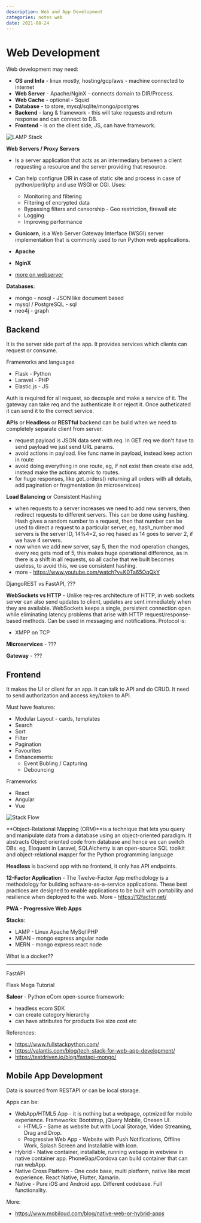 ```yaml
---
description: Web and App Development
categories: notes web
date: 2021-08-24
---
```


# Web Development

Web development may need:

- **OS and Infa** - linux mostly, hosting/gcp/aws - machine connected to internet
- **Web Server** - Apache/NginX - connects domain to DIR/Process.
- **Web Cache** - optional - Squid
- **Database** - to store, mysql/sqlite/mongo/postgres
- **Backend** - lang & framework - this will take requests and return response and can connect to DB.
- **Frontend** - is on the client side, JS, can have framework.

![LAMP Stack](https://upload.wikimedia.org/wikipedia/commons/thumb/f/fa/LAMPP_Architecture.png/798px-LAMPP_Architecture.png "LAMP Stack Wiki")


**Web Servers / Proxy Servers**

- Is a server application that acts as an intermediary between a client requesting a resource and the server providing that resource.
- Can help configrue DIR in case of static site and process in case of python/perl/php and use WSGI or CGI. Uses:
  - Monitoring and filtering
  - Filtering of encrypted data
  - Bypassing filters and censorship - Geo restriction, firewall etc
  - Logging
  - Improving performance

- **Gunicorn**, is a Web Server Gateway Interface (WSGI) server implementation that is commonly used to run Python web applications.

- **Apache**

- **NginX**


- [more on webserver](https://iyadavvaibhav.github.io/web-server-notes/#:~:text=outages%20or%20restarts.-,Add%20sites%20to%20Apache%20Server,-Now%20we%20need)


**Databases**:

- mongo - nosql - JSON like document based
- mysql / PostgreSQL - sql
- neo4j - graph

## Backend

It is the server side part of the app. It provides services which clients can request or consume.

Frameworks and languages

- Flask - Python
- Laravel - PHP
- Elastic.js - JS

Auth is required for all request, so decouple and make a service of it. The gateway can take req and the authenticate it or reject it. Once autheticated it can send it to the correct service.

**APIs** or **Headless** or **RESTful** backend can be build when we need to completely separate client from server.

- request payload is JSON data sent with req. In GET req we don't have to send payload we just send URL params.
- avoid actions in payload. like func name in payload, instead keep action in route
- avoid doing everything in one route, eg, if not exist then create else add, instead make the actions atomic to routes.
- for huge responses, like get_orders() returning all orders with all details, add pagination or fragmentation (in microservices)

**Load Balancing** or Consistent Hashing

- when requests to a server increases we need to add new servers, then redirect requests to different servers. This can be done using hashing. Hash gives a random number to a request, then that number can be used to direct a request to a particular server, eg, hash_number mod servers is the server ID, 14%4=2, so req hased as 14 goes to server 2, if we have 4 servers.
- now when we add new server, say 5, then the mod operation changes, every req gets mod of 5, this makes huge operational difference, as in there is a shift in all requests, so all cache that we built becomes useless, to avoid this, we use consistent hashing.
- more - <https://www.youtube.com/watch?v=K0Ta65OqQkY>



DjangoREST vs FastAPI, ???

**WebSockets vs HTTP** - Unlike req-res architecture of HTTP, in web sockets server can also send updates to client, updates are sent immediately when they are available. WebSockets keeps a single, persistent connection open while eliminating latency problems that arise with HTTP request/response-based methods. Can be used in messaging and notifications. Protocol is:

- XMPP on TCP

**Microservices** - ???

**Gateway** - ???



## Frontend

It makes the UI or client for an app. It can talk to API and do CRUD. It need to send authorization and access key/token to API.

Must have features:

- Modular Layout - cards, templates
- Search
- Sort
- Filter
- Pagination
- Favourites
- Enhancements:
  - Event Bubling / Capturing
  - Debouncing

Frameworks

- React
- Angular
- Vue


![Stack Flow](https://yalantis.com/uploads/ckeditor/pictures/3172/content_A_typical_app_tech_stack.jpeg "Stack Flow Image")


**Object-Relational Mapping (ORM)**is a technique that lets you query and manipulate data from a database using an object-oriented paradigm. It abstracts Object oriented code from database and hence we can switch DBs. eg, Eloquent in Laravel, SQLAlchemy is an open-source SQL toolkit and object-relational mapper for the Python programming language


**Headless** is backend app with no frontend, it only has API endpoints.

**12-Factor Application** - The Twelve-Factor App methodology is a methodology for building software-as-a-service applications. These best practices are designed to enable applications to be built with portability and resilience when deployed to the web. More - <https://12factor.net/>

**PWA - Progressive Web Apps**

**Stacks**:

- LAMP - Linux Apache MySql PHP
- MEAN - mongo express angular node
- MERN - mongo express react node

What is a docker??

---

FastAPI

Flask Mega Tutorial

**Saleor** - Python eCom open-source framework:

- headless ecom SDK
- can create category hierarchy
- can have attributes for products like size cost etc

References:

- <https://www.fullstackpython.com/>
- <https://yalantis.com/blog/tech-stack-for-web-app-development/>
- <https://testdriven.io/blog/fastapi-mongo/>

## Mobile App Development

Data is sourced from RESTAPI or can be local storage.

Apps can be:

- WebApp/HTML5 App - it is nothing but a webpage, optmized for mobile experience. Frameworks: Bootstrap, jQuery Mobile, Onesen UI.
  - HTML5 - Same as website but with Local Storage, Video Streaming, Drag and Drop.
  - Progressive Web App - Website with Push Notifications, Offline Work, Splash Screen and Installable with icon.
- Hybrid - Native container, installable, running webapp in webview in native container app. PhoneGap/Cordova can build container that can run webApp.
- Native Cross Platform - One code base, multi platform, native like most experience. React Native, Flutter, Xamarin.
- Native - Pure iOS and Android app. Different codebase. Full functionality.

More:

- <https://www.mobiloud.com/blog/native-web-or-hybrid-apps>
